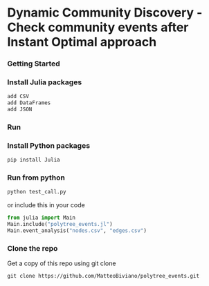 # Dynamic Community Discovery - Check community events after Instant Optimal approach
### Getting Started

### Install Julia packages
```julia
add CSV
add DataFrames
add JSON
```
### Run
### Install Python packages
```python
pip install Julia
```

### Run from python
```python
python test_call.py
```
or include this in your code
```python
from julia import Main
Main.include("polytree_events.jl")
Main.event_analysis("nodes.csv", "edges.csv")
```

### Clone the repo
Get a copy of this repo using git clone
```
git clone https://github.com/MatteoBiviano/polytree_events.git
```
